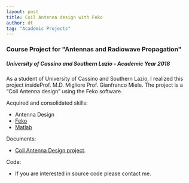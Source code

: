 ```yaml
---
layout: post
title: Coil Antenna design with Feko
author: dt
tag: "Academic Projects"
---
```

### Course Project for "Antennas and Radiowave Propagation"
##### University of Cassino and Southern Lazio - Academic Year 2018

As a student of University of Cassino and Southern Lazio, I realized this project insideProf. M.D. Migliore Prof. Gianfranco Miele.
The project is a “Coil Antenna design” using the Feko software. 

Acquired and consolidated skills:
* Antenna Design 
* [Feko](https://www.altair.com/feko/)
* [Matlab](https://it.mathworks.com/products/matlab.html)

Documents:
* [Coil Antenna Design project](/assets/pdf/2018-05-29_unicas_arp_coil_antenna_project.pdf).

Code:
* If you are interested in source code please contact me.